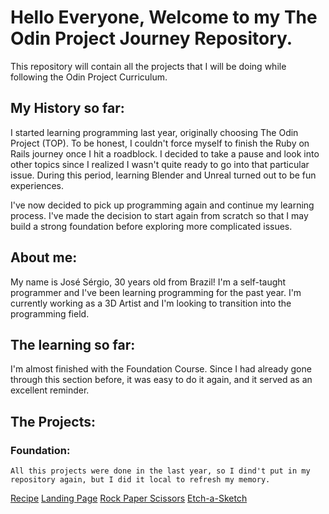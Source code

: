 # Hello Everyone, Welcome to my The Odin Project Journey Repository.

This repository will contain all the projects that I will be doing while following the Odin Project Curriculum.

## My History so far:

I started learning programming last year, originally choosing The Odin Project (TOP). To be honest, I couldn't force myself to finish the Ruby on Rails journey once I hit a roadblock. I decided to take a pause and look into other topics since I realized I wasn't quite ready to go into that particular issue. During this period, learning Blender and Unreal turned out to be fun experiences.

I've now decided to pick up programming again and continue my learning process. I've made the decision to start again from scratch so that I may build a strong foundation before exploring more complicated issues.

## About me:

My name is José Sérgio, 30 years old from Brazil! I'm a self-taught programmer and I've been learning programming for the past year. I'm currently working as a 3D Artist and I'm looking to transition into the programming field.

## The learning so far:

I'm almost finished with the Foundation Course. Since I had already gone through this section before, it was easy to do it again, and it served as an excellent reminder.

## The Projects:

### Foundation:

    All this projects were done in the last year, so I dind't put in my repository again, but I did it local to refresh my memory.

[Recipe](https://github.com/MrEscappe/odin-recipes)
[Landing Page](https://github.com/MrEscappe/Junji-itos)
[Rock Paper Scissors](https://github.com/MrEscappe/rock_paper_scissors)
[Etch-a-Sketch](https://github.com/MrEscappe/Etch-A-Sketch)
